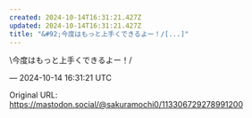 ```yaml
---
created: 2024-10-14T16:31:21.427Z
updated: 2024-10-14T16:31:21.427Z
title: "&#92;今度はもっと上手くできるよー！/[...]"
---
```


<p>\今度はもっと上手くできるよー！/</p>

&mdash; 2024-10-14 16:31:21 UTC

Original URL: https://mastodon.social/@sakuramochi0/113306729278991200
